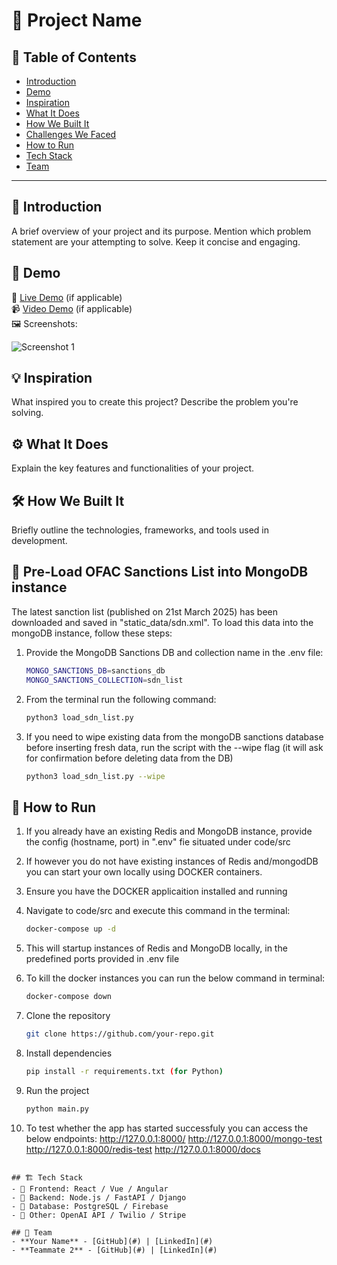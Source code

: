 # 🚀 Project Name

## 📌 Table of Contents
- [Introduction](#introduction)
- [Demo](#demo)
- [Inspiration](#inspiration)
- [What It Does](#what-it-does)
- [How We Built It](#how-we-built-it)
- [Challenges We Faced](#challenges-we-faced)
- [How to Run](#how-to-run)
- [Tech Stack](#tech-stack)
- [Team](#team)

---

## 🎯 Introduction
A brief overview of your project and its purpose. Mention which problem statement are your attempting to solve. Keep it concise and engaging.

## 🎥 Demo
🔗 [Live Demo](#) (if applicable)  
📹 [Video Demo](#) (if applicable)  
🖼️ Screenshots:

![Screenshot 1](link-to-image)

## 💡 Inspiration
What inspired you to create this project? Describe the problem you're solving.

## ⚙️ What It Does
Explain the key features and functionalities of your project.

## 🛠️ How We Built It
Briefly outline the technologies, frameworks, and tools used in development.

## 🚧 Pre-Load OFAC Sanctions List into MongoDB instance
The latest sanction list (published on 21st March 2025) has been downloaded and saved in "static_data/sdn.xml".
To load this data into the mongoDB instance, follow these steps:
1. Provide the MongoDB Sanctions DB and collection name in the .env file:
   ```sh
   MONGO_SANCTIONS_DB=sanctions_db
   MONGO_SANCTIONS_COLLECTION=sdn_list
   ```
2. From the terminal run the following command:
   ```sh
   python3 load_sdn_list.py
   ```

3. If you need to wipe existing data from the mongoDB sanctions database before inserting fresh data, run the script with the --wipe flag (it will ask for confirmation before deleting data from the DB)
   ```sh
   python3 load_sdn_list.py --wipe
   ```

## 🏃 How to Run
1. If you already have an existing Redis and MongoDB instance, provide the config (hostname, port) in ".env" fie situated under code/src

2. If however you do not have existing instances of Redis and/mongodDB you can start your own locally using DOCKER containers. 

3. Ensure you have the DOCKER applicaition installed and running

4. Navigate to code/src and execute this command in the terminal:
   ```sh
   docker-compose up -d
   ```

5. This will startup instances of Redis and MongoDB locally, in the predefined ports provided in .env file

6. To kill the docker instances you can run the below command in terminal:
   ```sh
   docker-compose down
   ```

7. Clone the repository  
   ```sh
   git clone https://github.com/your-repo.git
   ```
8. Install dependencies  
   ```sh
   pip install -r requirements.txt (for Python)
   ```
9. Run the project  
   ```sh
   python main.py

10. To test whether the app has started successfuly you can access the below endpoints:
http://127.0.0.1:8000/
http://127.0.0.1:8000/mongo-test
http://127.0.0.1:8000/redis-test
http://127.0.0.1:8000/docs
   ```

## 🏗️ Tech Stack
- 🔹 Frontend: React / Vue / Angular
- 🔹 Backend: Node.js / FastAPI / Django
- 🔹 Database: PostgreSQL / Firebase
- 🔹 Other: OpenAI API / Twilio / Stripe

## 👥 Team
- **Your Name** - [GitHub](#) | [LinkedIn](#)
- **Teammate 2** - [GitHub](#) | [LinkedIn](#)